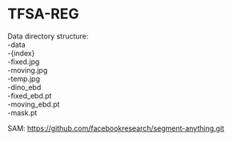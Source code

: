 # TFSA-REG

Data directory structure:  
-data  
    -{index}  
        -fixed.jpg  
        -moving.jpg  
        -temp.jpg  
        -dino_ebd  
            -fixed_ebd.pt  
            -moving_ebd.pt  
        -mask.pt

SAM:
https://github.com/facebookresearch/segment-anything.git